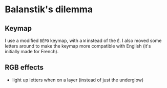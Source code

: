# Balanstik's dilemma

## Keymap

I use a modified `BÉPO` keymap, with a `W` instead of the `É`.
I also moved some letters around to make the keymap more compatible with English (it's initially made for French).

## RGB effects

- light up letters when on a layer (instead of just the underglow)